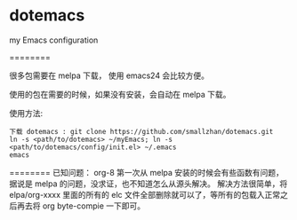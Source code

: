 dotemacs
========

my Emacs configuration

========

很多包需要在 melpa 下载， 使用 emacs24 会比较方便。

使用的包在需要的时候，如果没有安装，会自动在 melpa 下载。

使用方法:

    下载 dotemacs : git clone https://github.com/smallzhan/dotemacs.git 
    ln -s <path/to/dotemacs> ~/myEmacs; ln -s <path/to/dotemacs/config/init.el> ~/.emacs
    emacs

========
已知问题：
 org-8 第一次从 melpa 安装的时候会有些函数有问题，据说是 melpa 的问题，没求证，也不知道怎么从源头解决。
 解决方法很简单，将 elpa/org-xxxx 里面的所有的 elc 文件全部删除就可以了，等所有的包载入正常之后再去将 org byte-compie 一下即可。

